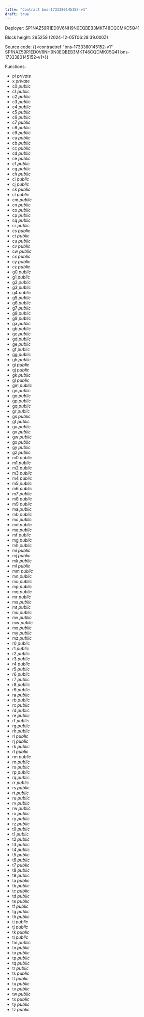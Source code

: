 ```yaml
---
title: "Contract bns-1733380145152-v1"
draft: true
---
```

Deployer: SP1NAZ59R1ED0V6NH9N0EQBEB3MKT48CQCMKC5Q41


 



Block height: 295259 (2024-12-05T06:28:39.000Z)

Source code: {{<contractref "bns-1733380145152-v1" SP1NAZ59R1ED0V6NH9N0EQBEB3MKT48CQCMKC5Q41 bns-1733380145152-v1>}}

Functions:

* pi _private_
* x _private_
* c0 _public_
* c1 _public_
* c2 _public_
* c3 _public_
* c4 _public_
* c5 _public_
* c6 _public_
* c7 _public_
* c8 _public_
* c9 _public_
* ca _public_
* cb _public_
* cc _public_
* cd _public_
* ce _public_
* cf _public_
* cg _public_
* ch _public_
* ci _public_
* cj _public_
* ck _public_
* cl _public_
* cm _public_
* cn _public_
* co _public_
* cp _public_
* cq _public_
* cr _public_
* cs _public_
* ct _public_
* cu _public_
* cv _public_
* cw _public_
* cx _public_
* cy _public_
* cz _public_
* g0 _public_
* g1 _public_
* g2 _public_
* g3 _public_
* g4 _public_
* g5 _public_
* g6 _public_
* g7 _public_
* g8 _public_
* g9 _public_
* ga _public_
* gb _public_
* gc _public_
* gd _public_
* ge _public_
* gf _public_
* gg _public_
* gh _public_
* gi _public_
* gj _public_
* gk _public_
* gl _public_
* gm _public_
* gn _public_
* go _public_
* gp _public_
* gq _public_
* gr _public_
* gs _public_
* gt _public_
* gu _public_
* gv _public_
* gw _public_
* gx _public_
* gy _public_
* gz _public_
* m0 _public_
* m1 _public_
* m2 _public_
* m3 _public_
* m4 _public_
* m5 _public_
* m6 _public_
* m7 _public_
* m8 _public_
* m9 _public_
* ma _public_
* mb _public_
* mc _public_
* md _public_
* me _public_
* mf _public_
* mg _public_
* mh _public_
* mi _public_
* mj _public_
* mk _public_
* ml _public_
* mm _public_
* mn _public_
* mo _public_
* mp _public_
* mq _public_
* mr _public_
* ms _public_
* mt _public_
* mu _public_
* mv _public_
* mw _public_
* mx _public_
* my _public_
* mz _public_
* r0 _public_
* r1 _public_
* r2 _public_
* r3 _public_
* r4 _public_
* r5 _public_
* r6 _public_
* r7 _public_
* r8 _public_
* r9 _public_
* ra _public_
* rb _public_
* rc _public_
* rd _public_
* re _public_
* rf _public_
* rg _public_
* rh _public_
* ri _public_
* rj _public_
* rk _public_
* rl _public_
* rm _public_
* rn _public_
* ro _public_
* rp _public_
* rq _public_
* rr _public_
* rs _public_
* rt _public_
* ru _public_
* rv _public_
* rw _public_
* rx _public_
* ry _public_
* rz _public_
* t0 _public_
* t1 _public_
* t2 _public_
* t3 _public_
* t4 _public_
* t5 _public_
* t6 _public_
* t7 _public_
* t8 _public_
* t9 _public_
* ta _public_
* tb _public_
* tc _public_
* td _public_
* te _public_
* tf _public_
* tg _public_
* th _public_
* ti _public_
* tj _public_
* tk _public_
* tl _public_
* tm _public_
* tn _public_
* to _public_
* tp _public_
* tq _public_
* tr _public_
* ts _public_
* tt _public_
* tu _public_
* tv _public_
* tw _public_
* tx _public_
* ty _public_
* tz _public_
